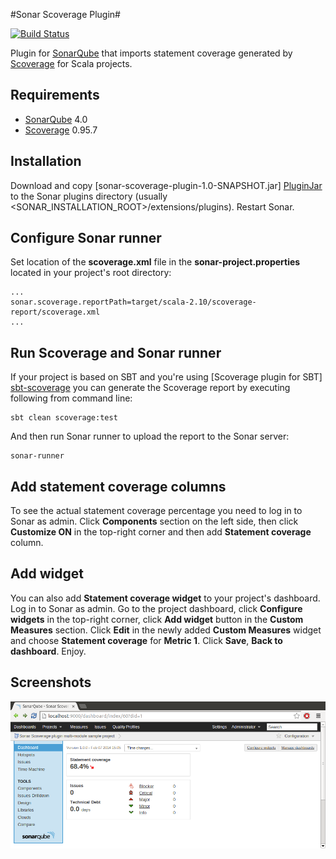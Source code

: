 #Sonar Scoverage Plugin#

[![Build Status](https://travis-ci.org/RadoBuransky/sonar-scoverage-plugin.png)](https://travis-ci.org/RadoBuransky/sonar-scoverage-plugin)

Plugin for [SonarQube] that imports statement coverage generated by [Scoverage] for Scala projects.

## Requirements ##

- [SonarQube] 4.0
- [Scoverage] 0.95.7

## Installation ##

Download and copy [sonar-scoverage-plugin-1.0-SNAPSHOT.jar] [PluginJar] to the Sonar plugins directory
(usually <SONAR_INSTALLATION_ROOT>/extensions/plugins). Restart Sonar.

## Configure Sonar runner ##

Set location of the **scoverage.xml** file in the **sonar-project.properties** located in your project's
root directory:

    ...
    sonar.scoverage.reportPath=target/scala-2.10/scoverage-report/scoverage.xml
    ...

## Run Scoverage and Sonar runner ##

If your project is based on SBT and you're using [Scoverage plugin for SBT] [sbt-scoverage] you can
generate the Scoverage report by executing following from command line:

    sbt clean scoverage:test

And then run Sonar runner to upload the report to the Sonar server:

    sonar-runner

## Add statement coverage columns ##

To see the actual statement coverage percentage you need to log in to Sonar as admin.
Click **Components** section on the left side, then click **Customize ON** in the top-right corner and then
add **Statement coverage** column.

## Add widget ##

You can also add **Statement coverage widget** to your project's dashboard. Log in to Sonar as admin. Go to
the project dashboard, click **Configure widgets** in the top-right corner, click **Add widget** button in
the **Custom Measures** section. Click **Edit** in the newly added **Custom Measures** widget and choose
**Statement coverage** for **Metric 1**. Click **Save**, **Back to dashboard**. Enjoy.

## Screenshots ##

![Alt text](/doc/img/01_dashboard.png "Project dashboard with Scoverage plugin")

[PluginJar]: https://github.com/RadoBuransky/sonar-scoverage-plugin/releases/download/v1.0-SNAPSHOT/sonar-scoverage-plugin-1.0-SNAPSHOT.jar
[SonarQube]: http://www.sonarqube.org/ "SonarQube"
[Scoverage]: https://github.com/scoverage/scalac-scoverage-plugin "Scoverage"
[sbt-scoverage]: https://github.com/scoverage/sbt-scoverage
